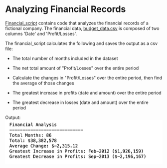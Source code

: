 # Analyzing Financial Records

[Financial_script](https://github.com/MabelAlamu/financial_records/blob/main/financial_script.ipynb) contains code that analyzes the financial records of a fictional company. The financial data, [budget_data.csv](https://github.com/MabelAlamu/financial_records/blob/main/budget_data.csv) is composed of two columns 'Date' and 'Profit/Losses'. 

The financial_script calculates the following and saves the output as a csv file:

* The total number of months included in the dataset
  
* The net total amount of "Profit/Losses" over the entire period
  
* Calculate the changes in "Profit/Losses" over the entire period, then find the average of those changes
  
* The greatest increase in profits (date and amount) over the entire period
  
* The greatest decrease in losses (date and amount) over the entire period
 
 Output:
  ![financial_analysis_output](financial_analysis.png)
